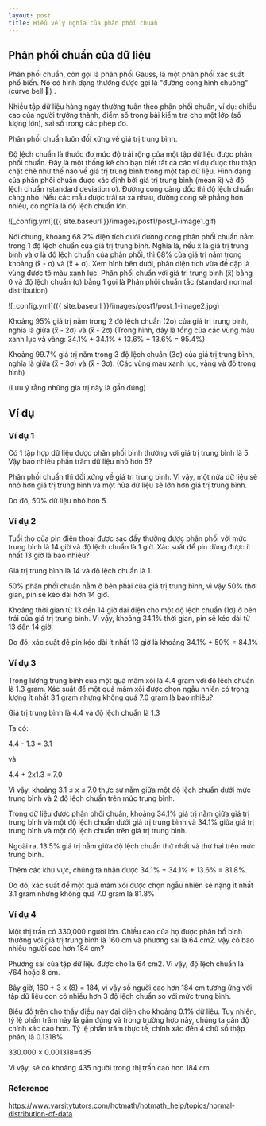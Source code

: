 ```yaml
---
layout: post
title: Hiểu về ý nghĩa của phân phối chuẩn
---
```


## Phân phối chuẩn của dữ liệu

Phân phối chuẩn, còn gọi là phân phối Gauss, là một phân phối xác suất phổ biến. Nó có hình dạng thường được gọi là "đường cong hình chuông" (curve bell 🔔) .

Nhiều tập dữ liệu hàng ngày thường tuân theo phân phối chuẩn, ví dụ: chiều cao của người trưởng thành, điểm số trong bài kiểm tra cho một lớp (số lượng lớn), sai số trong các phép đo.

Phân phối chuẩn luôn đối xứng về giá trị trung bình.

Độ lệch chuẩn là thước đo mức độ trải rộng của một tập dữ liệu được phân phối chuẩn. Đây là một thống kê cho bạn biết tất cả các ví dụ được thu thập chặt chẽ như thế nào về giá trị trung bình trong một tập dữ liệu. Hình dạng của phân phối chuẩn được xác định bởi giá trị trung bình (mean x̅) và độ lệch chuẩn (standard deviation σ). Đường cong càng dốc thì độ lệch chuẩn càng nhỏ. Nếu các mẫu được trải ra xa nhau, đường cong sẽ phẳng hơn nhiều, có nghĩa là độ lệch chuẩn lớn.

![_config.yml]({{ site.baseurl }}/images/post1/post_1-image1.gif)

Nói chung, khoảng 68.2% diện tích dưới đường cong phân phối chuẩn nằm trong 1 độ lệch chuẩn của giá trị trung bình.
Nghĩa là, nếu x̅ là giá trị trung bình và σ là độ lệch chuẩn của phần phối, thì 68% của giá trị nằm trong khoảng (x̅ - σ) và (x̅ + σ). Xem hình bên dưới, phần diện tích vừa đề cập là vùng được tô màu xanh lục.
Phân phối chuẩn với giá trị trung bình (x̅) bằng 0 và độ lệch chuẩn (σ) bằng 1 gọi là Phân phối chuẩn tắc (standard normal distribution)

![_config.yml]({{ site.baseurl }}/images/post1/post_1-image2.jpg)

Khoảng 95% giá trị nằm trong 2 độ lệch chuẩn (2σ) của giá trị trung bình, nghĩa là giữa (x̅ - 2σ) và (x̅ - 2σ) (Trong hình, đây là tổng của các vùng màu xanh lục và vàng: 34.1% + 34.1% + 13.6% + 13.6% = 95.4%)

Khoảng 99.7% giá trị nằm trong 3 độ lệch chuẩn (3σ) của giá trị trung bình, nghĩa là giữa (x̅ - 3σ) và (x̅ - 3σ).
(Các vùng màu xanh lục, vàng và đỏ trong hình)

(Lưu ý rằng những giá trị này là gần đúng)

## Ví dụ

### Ví dụ 1

Có 1 tập hợp dữ liệu được phân phối bình thường với giá trị trung bình là 5. Vậy bao nhiêu phần trăm dữ liệu nhỏ hơn 5?

Phân phối chuẩn thì đối xứng về giá trị trung bình. Vì vậy, một nửa dữ liệu sẽ nhỏ hơn giá trị trung bình và một nửa dữ liệu sẽ lớn hơn giá trị trung bình.

Do đó, 50% dữ liệu nhỏ hơn 5.

### Ví dụ 2

Tuổi thọ của pin điện thoại được sạc đầy thường được phân phối với mức trung bình là 14 giờ và độ lệch chuẩn là 1 giờ. Xác suất để pin dùng được ít nhất 13 giờ là bao nhiêu?

Giá trị trung bình là 14 và độ lệch chuẩn là 1.

50% phân phối chuẩn nằm ở bên phải của giá trị trung bình, vì vậy 50% thời gian, pin sẽ kéo dài hơn 14 giờ.

Khoảng thời gian từ 13 đến 14 giờ đại diện cho một độ lệch chuẩn (1σ) ở bên trái của giá trị trung bình. Vì vậy, khoảng 34.1% thời gian, pin sẽ kéo dài từ 13 đến 14 giờ.

Do đó, xác suất để pin kéo dài ít nhất 13 giờ là khoảng 34.1% + 50%  = 84.1%

### Ví dụ 3

Trọng lượng trung bình của một quả mâm xôi là 4.4 gram với độ lệch chuẩn là 1.3 gram. Xác suất để một quả mâm xôi được chọn ngẫu nhiên có trọng lượng ít nhất 3.1 gram nhưng không quá 7.0 gram là bao nhiêu?

Giá trị trung bình là 4.4 và độ lệch chuẩn là 1.3

Ta có: 

4.4 - 1.3 = 3.1

và

4.4 + 2x1.3 = 7.0

Vì vậy, khoảng 3.1 ≤ x ≤ 7.0 thực sự nằm giữa một độ lệch chuẩn dưới mức trung bình và 2 độ lệch chuẩn trên mức trung bình.

Trong dữ liệu được phân phối chuẩn, khoảng 34.1% giá trị nằm giữa giá trị trung bình và một độ lệch chuẩn dưới giá trị trung bình và 34.1% giữa giá trị trung bình và một độ lệch chuẩn trên giá trị trung bình.

Ngoài ra, 13.5% giá trị nằm giữa độ lệch chuẩn thứ nhất và thứ hai trên mức trung bình.

Thêm các khu vực, chúng ta nhận được 34.1% + 34.1% + 13.6% = 81.8%.

Do đó, xác suất để một quả mâm xôi được chọn ngẫu nhiên sẽ nặng ít nhất 3.1 gram nhưng không quá 7.0 gram là 81.8%

### Ví dụ 4

Một thị trấn có 330,000 người lớn. Chiều cao của họ được phân bổ bình thường với giá trị trung bình là 160 cm và phương sai là 64 cm2. vậy có bao nhiêu người cao hơn 184 cm?

Phương sai của tập dữ liệu được cho là 64 cm2. Vì vậy, độ lệch chuẩn là √64 hoặc 8 cm.

Bây giờ, 160 + 3 x (8) = 184, vì vậy số người cao hơn 184 cm tương ứng với tập dữ liệu con có nhiều hơn 3 độ lệch chuẩn so với mức trung bình.

Biểu đồ trên cho thấy điều này đại diện cho khoảng 0.1% dữ liệu. Tuy nhiên, tỷ lệ phần trăm này là gần đúng và trong trường hợp này, chúng ta cần độ chính xác cao hơn. Tỷ lệ phần trăm thực tế, chính xác đến 4 chữ số thập phân, là 0.1318%.

330.000 × 0.001318≈435

Vì vậy, sẽ có khoảng 435 người trong thị trấn cao hơn 184 cm

### Reference
https://www.varsitytutors.com/hotmath/hotmath_help/topics/normal-distribution-of-data
